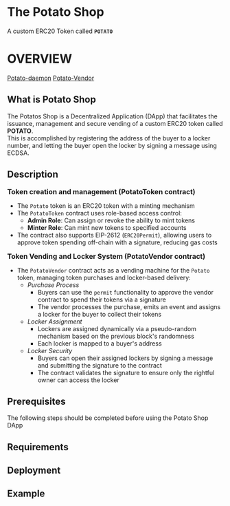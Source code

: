 # The Potato Shop
A custom ERC20 Token called **`POTATO`**

# OVERVIEW
 [Potato-daemon](https://github.com/SireMartin/evm_bootcamp_25_group5/tree/main/potatoVendor/potato-daemon)
 [Potato-Vendor](https://github.com/SireMartin/evm_bootcamp_25_group5/tree/main/potatoVendor/potato-vendor)
 
## What is Potato Shop
The Potatos Shop is a Decentralized Application (DApp) that facilitates the issuance, management and secure vending of a custom ERC20 token called **POTATO**.  
This is accomplished by registering the address of the buyer to a locker number, and letting the buyer open the locker by signing a message using ECDSA.

## Description

**<span style="font-size: 16px;">Token creation and management (PotatoToken contract)</span>**

- The `Potato` token is an ERC20 token with a minting mechanism
- The `PotatoToken` contract uses role-based access control:
  - **Admin Role**: Can assign or revoke the ability to mint tokens
  - **Minter Role**: Can mint new tokens to specified accounts
- The contract also supports EIP-2612 (`ERC20Permit`), allowing users to approve token spending off-chain with a signature, reducing gas costs

**<span style="font-size: 16px;">Token Vending and Locker System (PotatoVendor contract)</span>**

- The `PotatoVendor` contract acts as a vending machine for the `Potato` token, managing token purchases and locker-based delivery:
  - *Purchase Process*
    - Buyers can use the `permit` functionality to approve the vendor contract to spend their tokens via a signature
    - The vendor processes the purchase, emits an event and assigns a locker for the buyer to collect their tokens
  - *Locker Assignment*
    - Lockers are assigned dynamically via a pseudo-random mechanism based on the previous block's randomness
    - Each locker is mapped to a buyer's address
  - *Locker Security*
    - Buyers can open their assigned lockers by signing a message and submitting the signature to the contract
    - The contract validates the signature to ensure only the rightful owner can access the locker

## Prerequisites
The following steps should be completed before using the Potato Shop DApp

## Requirements

## Deployment

## Example
